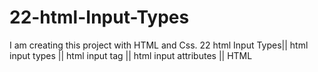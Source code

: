 # 22-html-Input-Types
I am creating this project with HTML and Css. 22 html Input Types|| html input types || html input tag || html input attributes || HTML
